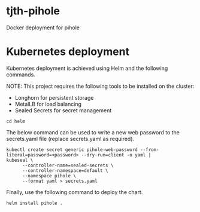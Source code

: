 # tjth-pihole

Docker deployment for pihole

# Kubernetes deployment

Kubernetes deployment is achieved using Helm and the following commands.

NOTE: This project requires the following tools to be installed on the cluster:

* Longhorn for persistent storage
* MetalLB for load balancing
* Sealed Secrets for secret management

```
cd helm
```

The below command can be used to write a new web password to the secrets.yaml file (replace secrets.yaml as required).

```
kubectl create secret generic pihole-web-password --from-literal=password=<password> --dry-run=client -o yaml | 
kubeseal \
      --controller-name=sealed-secrets \
      --controller-namespace=default \
      --namespace pihole \
      --format yaml > secrets.yaml
```

Finally, use the following command to deploy the chart.

```
helm install pihole .
```

